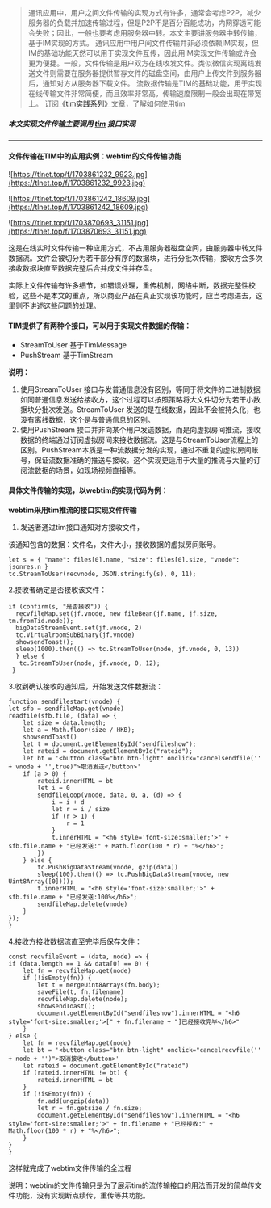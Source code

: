 > 通讯应用中，用户之间文件传输的实现方式有许多，通常会考虑P2P，减少服务器的负载并加速传输过程，但是P2P不是百分百能成功，内网穿透可能会失败；因此，一般也要考虑用服务器中转。本文主要讲服务器中转传输，基于IM实现的方式。
> 通讯应用中用户间文件传输并非必须依赖IM实现，但IM的基础功能天然可以用于实现文件互传，因此用IM实现文件传输或许会更为便捷。一般，文件传输是用户双方在线收发文件。类似微信实现离线发送文件则需要在服务器提供暂存文件的磁盘空间，由用户上传文件到服务器后，通知对方从服务器下载文件。
> 流数据传输是TIM的基础功能，用于实现在线传输文件非常简便，而且效率非常高，传输速度限制一般会出现在带宽上。
> 订阅[《tim实践系列》](https://github.com/donnie4w/Tim-Practical-Article)文章，了解如何使用tim

##### 本文实现文件传输主要调用 [tim](https://tlnet.top/tim) 接口实现

----------

#### 文件传输在TIM中的应用实例：webtim的文件传输功能

![https://tlnet.top/f/1703861232_9923.jpg](https://tlnet.top/f/1703861232_9923.jpg)

![https://tlnet.top/f/1703861242_18609.jpg](https://tlnet.top/f/1703861242_18609.jpg)

![https://tlnet.top/f/1703870693_31151.jpg](https://tlnet.top/f/1703870693_31151.jpg)

这是在线实时文件传输一种应用方式，不占用服务器磁盘空间，由服务器中转文件数据流。文件会被切分为若干部分有序的数据块，进行分批次传输，接收方会多次接收数据块直至数据完整后合并成文件并存盘。

实际上文件传输有许多细节，如错误处理，重传机制，网络中断，数据完整性校验，这些不是本文的重点，所以商业产品在真正实现该功能时，应当考虑进去，这里则不讲述这些问题的处理。

#### TIM提供了有两种个接口，可以用于实现文件数据的传输：

* StreamToUser   基于TimMessage
* PushStream      基于TimStream

**说明：**

1. 使用StreamToUser 接口与发普通信息没有区别，等同于将文件的二进制数据如同普通信息发送给接收方，这个过程可以按照策略将大文件切分为若干小数据块分批次发送。StreamToUser 发送的是在线数据，因此不会被持久化，也没有离线数据，这个是与普通信息的区别。
2. 使用PushStream 接口并非向某个用户发送数据，而是向虚拟房间推流，接收数据的终端通过订阅虚拟房间来接收数据流。这是与StreamToUser流程上的区别。PushStream本质是一种流数据分发的实现，通过不重复的虚拟房间账号，保证流数据准确的推送与接收。这个实现更适用于大量的推流与大量的订阅流数据的场景，如现场视频直播等。


#### 具体文件传输的实现，以webtim的实现代码为例：

**webtim采用tim推流的接口实现文件传输**

1. 发送者通过tim接口通知对方接收文件，

该通知包含的数据：文件名，文件大小，接收数据的虚拟房间账号。

    let s = { "name": files[0].name, "size": files[0].size, "vnode": jsonres.n }
    tc.StreamToUser(recvnode, JSON.stringify(s), 0, 11);

2.接收者确定是否接收该文件：

    if (confirm(s, "是否接收")) {
      recvfileMap.set(jf.vnode, new fileBean(jf.name, jf.size, tm.fromTid.node));
      bigDataStreamEvent.set(jf.vnode, 2)
      tc.VirtualroomSubBinary(jf.vnode)
      showsendToast();
      sleep(1000).then(() => tc.StreamToUser(node, jf.vnode, 0, 13))
      } else {
       tc.StreamToUser(node, jf.vnode, 0, 12);
     }

3.收到确认接收的通知后，开始发送文件数据流：

    function sendfilestart(vnode) {
	let sfb = sendfileMap.get(vnode)
	readfile(sfb.file, (data) => {
		let size = data.length;
		let a = Math.floor(size / HKB);
		showsendToast()
		let t = document.getElementById("sendfileshow");
		let rateid = document.getElementById("rateid");
		let bt = '<button class="btn btn-light" onclick="cancelsendfile('' + vnode + '',true)">取消发送</button>'
		if (a > 0) {
			rateid.innerHTML = bt
			let i = 0
			sendfileLoop(vnode, data, 0, a, (d) => {
				i = i + d
				let r = i / size
				if (r > 1) {
					r = 1
				}
				t.innerHTML = "<h6 style='font-size:smaller;'>" + sfb.file.name + "已经发送:" + Math.floor(100 * r) + "%</h6>";
			})
		} else {
			tc.PushBigDataStream(vnode, gzip(data))
			sleep(100).then(() => tc.PushBigDataStream(vnode, new Uint8Array([0])));
			t.innerHTML = "<h6 style='font-size:smaller;'>" + sfb.file.name + "已经发送:100%</h6>";
			sendfileMap.delete(vnode)
		}
	});
    }


4.接收方接收数据流直至完毕后保存文件：

	const recvfileEvent = (data, node) => {
	if (data.length == 1 && data[0] == 0) {
		let fn = recvfileMap.get(node)
		if (!isEmpty(fn)) {
			let t = mergeUint8Arrays(fn.body);
			saveFile(t, fn.filename)
			recvfileMap.delete(node);
			showsendToast();
			document.getElementById("sendfileshow").innerHTML = "<h6 style='font-size:smaller;'>[" + fn.filename + "]已经接收完毕</h6>"
		}
	} else {
		let fn = recvfileMap.get(node)
		let bt = '<button class="btn btn-light" onclick="cancelrecvfile('' + node + '')">取消接收</button>'
		let rateid = document.getElementById("rateid")
		if (rateid.innerHTML != bt) {
			rateid.innerHTML = bt
		}
		if (!isEmpty(fn)) {
			fn.add(ungzip(data))
			let r = fn.getsize / fn.size;
			document.getElementById("sendfileshow").innerHTML = "<h6 style='font-size:smaller;'>" + fn.filename + "已经接收:" + Math.floor(100 * r) + "%</h6>";
		}
	}
    }

这样就完成了webtim文件传输的全过程

说明：webtim的文件传输只是为了展示tim的流传输接口的用法而开发的简单传文件功能，没有实现断点续传，重传等共功能。
